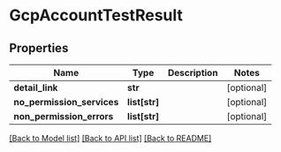 # GcpAccountTestResult

## Properties
Name | Type | Description | Notes
------------ | ------------- | ------------- | -------------
**detail_link** | **str** |  | [optional] 
**no_permission_services** | **list[str]** |  | [optional] 
**non_permission_errors** | **list[str]** |  | [optional] 

[[Back to Model list]](../README.md#documentation-for-models) [[Back to API list]](../README.md#documentation-for-api-endpoints) [[Back to README]](../README.md)


